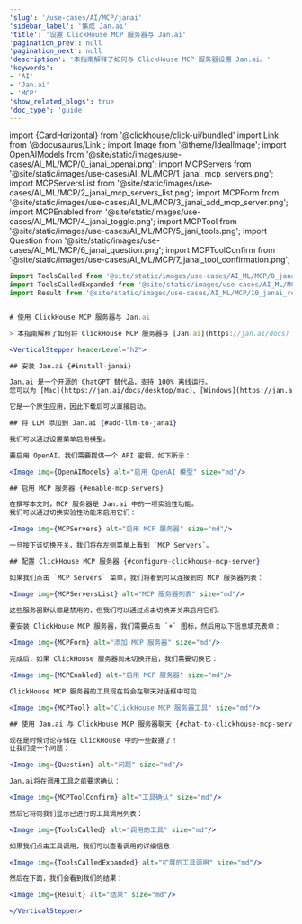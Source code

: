 ```yaml
---
'slug': '/use-cases/AI/MCP/janai'
'sidebar_label': '集成 Jan.ai'
'title': '设置 ClickHouse MCP 服务器与 Jan.ai'
'pagination_prev': null
'pagination_next': null
'description': '本指南解释了如何与 ClickHouse MCP 服务器设置 Jan.ai。'
'keywords':
- 'AI'
- 'Jan.ai'
- 'MCP'
'show_related_blogs': true
'doc_type': 'guide'
---
```


import {CardHorizontal} from '@clickhouse/click-ui/bundled'
import Link from '@docusaurus/Link';
import Image from '@theme/IdealImage';
import OpenAIModels from '@site/static/images/use-cases/AI_ML/MCP/0_janai_openai.png';
import MCPServers from '@site/static/images/use-cases/AI_ML/MCP/1_janai_mcp_servers.png';
import MCPServersList from '@site/static/images/use-cases/AI_ML/MCP/2_janai_mcp_servers_list.png';
import MCPForm from '@site/static/images/use-cases/AI_ML/MCP/3_janai_add_mcp_server.png';
import MCPEnabled from '@site/static/images/use-cases/AI_ML/MCP/4_janai_toggle.png';
import MCPTool from '@site/static/images/use-cases/AI_ML/MCP/5_jani_tools.png';
import Question from '@site/static/images/use-cases/AI_ML/MCP/6_janai_question.png';
import MCPToolConfirm from '@site/static/images/use-cases/AI_ML/MCP/7_janai_tool_confirmation.png';

```jsx
import ToolsCalled from '@site/static/images/use-cases/AI_ML/MCP/8_janai_tools_called.png';  
import ToolsCalledExpanded from '@site/static/images/use-cases/AI_ML/MCP/9_janai_tools_called_expanded.png';  
import Result from '@site/static/images/use-cases/AI_ML/MCP/10_janai_result.png';  


# 使用 ClickHouse MCP 服务器与 Jan.ai

> 本指南解释了如何将 ClickHouse MCP 服务器与 [Jan.ai](https://jan.ai/docs) 一起使用。

<VerticalStepper headerLevel="h2">

## 安装 Jan.ai {#install-janai}

Jan.ai 是一个开源的 ChatGPT 替代品，支持 100% 离线运行。
您可以为 [Mac](https://jan.ai/docs/desktop/mac)、[Windows](https://jan.ai/docs/desktop/windows) 或 [Linux](https://jan.ai/docs/desktop/linux) 下载 Jan.ai。

它是一个原生应用，因此下载后可以直接启动。

## 将 LLM 添加到 Jan.ai {#add-llm-to-janai}

我们可以通过设置菜单启用模型。

要启用 OpenAI，我们需要提供一个 API 密钥，如下所示：

<Image img={OpenAIModels} alt="启用 OpenAI 模型" size="md"/>

## 启用 MCP 服务器 {#enable-mcp-servers}

在撰写本文时，MCP 服务器是 Jan.ai 中的一项实验性功能。
我们可以通过切换实验性功能来启用它们：

<Image img={MCPServers} alt="启用 MCP 服务器" size="md"/>

一旦按下该切换开关，我们将在左侧菜单上看到 `MCP Servers`。

## 配置 ClickHouse MCP 服务器 {#configure-clickhouse-mcp-server}

如果我们点击 `MCP Servers` 菜单，我们将看到可以连接到的 MCP 服务器列表：

<Image img={MCPServersList} alt="MCP 服务器列表" size="md"/>

这些服务器默认都是禁用的，但我们可以通过点击切换开关来启用它们。

要安装 ClickHouse MCP 服务器，我们需要点击 `+` 图标，然后用以下信息填充表单：

<Image img={MCPForm} alt="添加 MCP 服务器" size="md"/>

完成后，如果 ClickHouse 服务器尚未切换开启，我们需要切换它：

<Image img={MCPEnabled} alt="启用 MCP 服务器" size="md"/>

ClickHouse MCP 服务器的工具现在将会在聊天对话框中可见：

<Image img={MCPTool} alt="ClickHouse MCP 服务器工具" size="md"/>

## 使用 Jan.ai 与 ClickHouse MCP 服务器聊天 {#chat-to-clickhouse-mcp-server}

现在是时候讨论存储在 ClickHouse 中的一些数据了！
让我们提一个问题：

<Image img={Question} alt="问题" size="md"/>

Jan.ai将在调用工具之前要求确认：

<Image img={MCPToolConfirm} alt="工具确认" size="md"/>

然后它将向我们显示已进行的工具调用列表：

<Image img={ToolsCalled} alt="调用的工具" size="md"/>

如果我们点击工具调用，我们可以查看调用的详细信息：

<Image img={ToolsCalledExpanded} alt="扩展的工具调用" size="md"/>    

然后在下面，我们会看到我们的结果：

<Image img={Result} alt="结果" size="md"/>    

</VerticalStepper>
